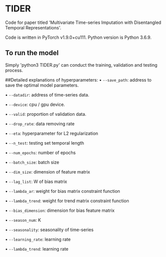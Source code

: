 # TIDER
Code for paper titled 'Multivariate Time-series Imputation with Disentangled Temporal Representations'.

Code is written in PyTorch v1.9.0+cu111. Python version is Python 3.6.9.  

## To run the model

Simply 'python3 TIDER.py' can conduct the training, validation and testing process.

##Detailed explanations of hyperparameters:
•	`--save_path`: address to save the optimal model parameters.

•	`--datadir`: address of time-series data.

•	`--device`: cpu / gpu device.

•	`--valid`: proportion of validation data.

•	`--drop_rate`: data removing rate

•	`--eta`: hyperparameter for L2 regularization

•	`--n_test`: testing set temporal length

•	`--num_epochs`: number of epochs

•	`--batch_size`: batch size

•	`--dim_size`: dimension of feature matrix

•	`--lag_list`: W of bias matrix

•	`--lambda_ar`: weight for bias matrix constraint function

•	`--lambda_trend`: weight for trend matrix constraint function

•	`--bias_dimension`: dimension for bias feature matrix

•	`--season_num`: K

•	`--seasonality`: seasonality of time-series

•	`--learning_rate`: learning rate

•	`--lambda_trend`: learning rate



